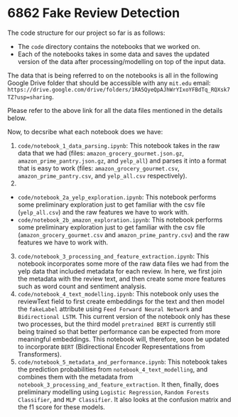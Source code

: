 # 6862 Fake Review Detection

The code structure for our project so far is as follows:
* The `code` directory contains the notebooks that we worked on.
* Each of the notebooks takes in some data and saves the updated version of the data after processing/modelling on top of the input data.

The data that is being referred to on the notebooks is all in the following Google Drive folder that should be accessible with any `mit.edu` email: `https://drive.google.com/drive/folders/1RA5QyeQpAJhWrYIxoYFBdTq_RQXsk7TZ?usp=sharing`.

Please refer to the above link for all the data files mentioned in the details below.

Now, to decsribe what each notebook does we have:
1. `code/notebook_1_data_parsing.ipynb`: This notebook takes in the raw data that we had (files: `amazon_grocery_gourmet.json.gz`, `amazon_prime_pantry.json.gz`, and `yelp_all`) and parses it into a format that is easy to work (files: `amazon_grocery_gourmet.csv`, `amazon_prime_pantry.csv`, and `yelp_all.csv` respectively).
2. 
* `code/notebook_2a_yelp_exploration.ipynb`: This notebook performs some preliminary exploration just to get familiar with the csv file (`yelp_all.csv`) and the raw features we have to work with. 
* `code/notebook_2b_amazon_exploration.ipynb`: This notebook performs some preliminary exploration just to get familiar with the csv file (`amazon_grocery_gourmet.csv` and `amazon_prime_pantry.csv`) and the raw features we have to work with.
3. `code/notebook_3_processing_and_feature_extraction.ipynb`: This notebook incorporates some more of the raw data files we had from the yelp data that included metadata for each review. In here, we first join the metadata with the review text, and then create some more features such as word count and sentiment analysis.
4. `code/notebook_4_text_modelling.ipynb`: This notebook only uses the reviewText field to first create embeddings for the text and then model the `fakeLabel` attribute using `Feed Forward Neural Network` and `Bidirectional LSTM`. This current version of the notebook only has these two processes, but the third model `pretrained BERT` is currently still being trained so that better performance can be expected from more meaningful embeddings. This notebook will, therefore, soon be updated to incorporate `BERT` (Bidirectional Encoder Representations from Transformers).
5. `code/notebook_5_metadata_and_performance.ipynb`: This notebook takes the prediction probabilities from `notebook_4_text_modelling`, and combines them with the metadata from `notebook_3_processing_and_feature_extraction`. It then, finally, does preliminary modelling using `Logistic Regression`, `Random Forests Classifier`, and `MLP Classifier`. It also looks at the confusion matrix and the f1 score for these models.

